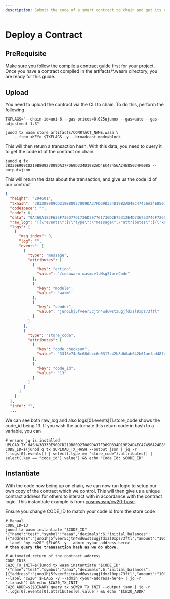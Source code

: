 ```yaml
---
description: Submit the code of a smart contract to chain and get its code id
---
```


# Deploy a Contract

## PreRequisite

Make sure you follow the [compile a contract](compile-a-contract.md) guide first for your project. Once you have a contract compiled in the artifacts/\*.wasm directory, you are ready for this guide.

## Upload

You need to upload the contract via the CLI to chain. To do this, perform the following

```
TXFLAGS="--chain-id=uni-6 --gas-prices=0.025ujunox --gas=auto --gas-adjustment 1.3"

junod tx wasm store artifacts/CONRTACT_NAME.wasm \
    --from <KEY> $TXFLAGS -y --broadcast-mode=block
```

This will then return a transaction hash. With this data, you need to query it to get the code id of the contract on chain

```
junod q tx 38330E909CD219B80927009DA37FD69D334D19B2AD4EC47456A24E85034F0085 --output=json
```

This will return the data about the transaction, and give us the code id of our contract

```json
{
  "height": "294601",
  "txhash": "38330E909CD219B80927009DA37FD69D334D19B2AD4EC47456A24E85034F0085",
  "codespace": "",
  "code": 0,
  "data": "0A460A1E2F636F736D7761736D2E7761736D2E76312E4D736753746F7265436F64651224080D12203318E74E8C68DBCC6E0317C42B8DB0AB642B61AEFAD487DEDB6ECB54FFED4D72",
  "raw_log": "[{\"events\":[{\"type\":\"message\",\"attributes\":[{\"key\":\"action\",\"value\":\"/cosmwasm.wasm.v1.MsgStoreCode\"},{\"key\":\"module\",\"value\":\"wasm\"},{\"key\":\"sender\",\"value\":\"juno1hj5fveer5cjtn4wd6wstzugjfdxzl0xps73ftl\"}]},{\"type\":\"store_code\",\"attributes\":[{\"key\":\"code_checksum\",\"value\":\"3318e74e8c68dbcc6e0317c42b8db0ab642b61aefad487dedb6ecb54ffed4d72\"},{\"key\":\"code_id\",\"value\":\"13\"}]}]}]",
  "logs": [
    {
      "msg_index": 0,
      "log": "",
      "events": [
        {
          "type": "message",
          "attributes": [
            {
              "key": "action",
              "value": "/cosmwasm.wasm.v1.MsgStoreCode"
            },
            {
              "key": "module",
              "value": "wasm"
            },
            {
              "key": "sender",
              "value": "juno1hj5fveer5cjtn4wd6wstzugjfdxzl0xps73ftl"
            }
          ]
        },
        {
          "type": "store_code",
          "attributes": [
            {
              "key": "code_checksum",
              "value": "3318e74e8c68dbcc6e0317c42b8db0ab642b61aefad487dedb6ecb54ffed4d72"
            },
            {
              "key": "code_id",
              "value": "13"
            }
          ]
        }
      ]
    }
  ],
  "info": "",
  ...
```

We can see both raw\_log and also logs\[0].events\[1].store\_code shows the code\_id being 13. If you wish the automate this return code in bash to a variable, you can&#x20;

```shellscript
# ensure jq is installed
UPLOAD_TX_HASH=38330E909CD219B80927009DA37FD69D334D19B2AD4EC47456A24E85034F0085
CODE_ID=$(junod q tx $UPLOAD_TX_HASH --output json | jq -r '.logs[0].events[] | select(.type == "store_code").attributes[] | select(.key == "code_id").value') && echo "Code Id: $CODE_ID"
```

## Instantiate

With the code now being up on chain, we can now run logic to setup our own copy of the contract which we control. This will then give us a unique contract address for others to interact with in accordance with the contract logic. This instantiate example is from [cosmwasm/cw20-base](https://github.com/CosmWasm/cw-plus/tree/main/contracts/cw20-base).&#x20;

Ensure you change CODE\_ID to match your code id from the store code

<pre class="language-sh"><code class="lang-sh"># Manual
CODE_ID=13
junod tx wasm instantiate "$CODE_ID" '{"name":"test","symbol":"aaaa","decimals":6,"initial_balances":[{"address":"juno1hj5fveer5cjtn4wd6wstzugjfdxzl0xps73ftl","amount":"100"}]}' --label "my-cw20" $FLAGS -y --admin &#x3C;your-address-here>
<strong># then query the tranasaction hash as we do above.
</strong><strong>
</strong># Automated return of the contract address
CODE_ID13
CW20_TX_INIT=$(junod tx wasm instantiate "$CODE_ID" '{"name":"test","symbol":"aaaa","decimals":6,"initial_balances":[{"address":"juno1hj5fveer5cjtn4wd6wstzugjfdxzl0xps73ftl","amount":"100"}]}' --label "cw20" $FLAGS -y --admin &#x3C;your-address-here> | jq -r '.txhash') &#x26;&#x26; echo $CW20_TX_INIT
CW20_ADDR=$($BINARY query tx $CW20_TX_INIT --output json | jq -r '.logs[0].events[0].attributes[0].value') &#x26;&#x26; echo "$CW20_ADDR"
</code></pre>
